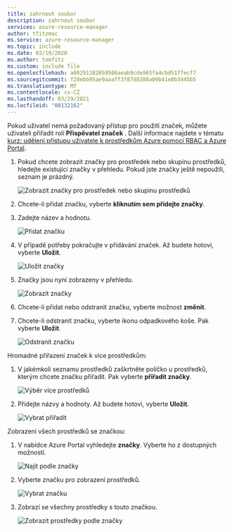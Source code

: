 ```yaml
---
title: zahrnout soubor
description: zahrnout soubor
services: azure-resource-manager
author: tfitzmac
ms.service: azure-resource-manager
ms.topic: include
ms.date: 03/19/2020
ms.author: tomfitz
ms.custom: include file
ms.openlocfilehash: a00291182059506aeab9cde965fa4cbd5177ecf7
ms.sourcegitcommit: f28ebb95ae9aaaff3f87d8388a09b41e0b3445b5
ms.translationtype: MT
ms.contentlocale: cs-CZ
ms.lasthandoff: 03/29/2021
ms.locfileid: "80132162"
---
```

Pokud uživatel nemá požadovaný přístup pro použití značek, můžete uživateli přiřadit roli **Přispěvatel značek** . Další informace najdete v tématu [kurz: udělení přístupu uživatele k prostředkům Azure pomocí RBAC a Azure Portal](../articles/role-based-access-control/quickstart-assign-role-user-portal.md).

1. Pokud chcete zobrazit značky pro prostředek nebo skupinu prostředků, hledejte existující značky v přehledu. Pokud jste značky ještě nepoužili, seznam je prázdný.

   ![Zobrazit značky pro prostředek nebo skupinu prostředků](./media/resource-manager-tag-resources/view-tags.png)

1. Chcete-li přidat značku, vyberte **kliknutím sem přidejte značky**.

1. Zadejte název a hodnotu.

   ![Přidat značku](./media/resource-manager-tag-resources/add-tag.png)

1. V případě potřeby pokračujte v přidávání značek. Až budete hotovi, vyberte **Uložit**.

   ![Uložit značky](./media/resource-manager-tag-resources/save-tags.png)

1. Značky jsou nyní zobrazeny v přehledu.

   ![Zobrazit značky](./media/resource-manager-tag-resources/view-new-tags.png)

1. Chcete-li přidat nebo odstranit značku, vyberte možnost **změnit**.

1. Chcete-li odstranit značku, vyberte ikonu odpadkového koše. Pak vyberte **Uložit**.

   ![Odstranit značku](./media/resource-manager-tag-resources/delete-tag.png)

Hromadné přiřazení značek k více prostředkům:

1. V jakémkoli seznamu prostředků zaškrtněte políčko u prostředků, kterým chcete značku přiřadit. Pak vyberte **přiřadit značky**.

   ![Výběr více prostředků](./media/resource-manager-tag-resources/select-multiple-resources.png)

1. Přidejte názvy a hodnoty. Až budete hotovi, vyberte **Uložit**.

   ![Vybrat přiřadit](./media/resource-manager-tag-resources/select-assign.png)

Zobrazení všech prostředků se značkou:

1. V nabídce Azure Portal vyhledejte **značky**. Vyberte ho z dostupných možností.

   ![Najít podle značky](./media/resource-manager-tag-resources/find-tags-general.png)

1. Vyberte značku pro zobrazení prostředků.

   ![Vybrat značku](./media/resource-manager-tag-resources/select-tag.png)

1. Zobrazí se všechny prostředky s touto značkou.

   ![Zobrazit prostředky podle značky](./media/resource-manager-tag-resources/view-resources-by-tag.png)
